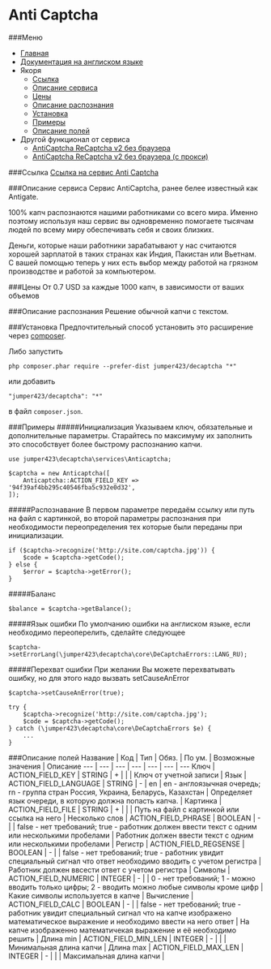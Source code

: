 Anti Captcha
==============
###Меню
+ [Главная](../docs/README-ru.md)
+ [Документация на англиском языке](../docs/Anticaptcha-en.md)
+ Якоря
  + [Ссылка](#Ссылка)
  + [Описание сервиса](#Описание-сервиса)
  + [Цены](#Цены)
  + [Описание распознания](#Описание-распознания)
  + [Установка](#Установка)
  + [Примеры](#Примеры)
  + [Описание полей](#Описание-полей)
+ Другой функционал от сервиса
  + [AntiCaptcha ReCaptcha v2 без браузера](../docs/AnticaptchaReCaptchaProxeless-ru.md)
  + [AntiCaptcha ReCaptcha v2 без браузера (с прокси)](../docs/AnticaptchaReCaptcha-ru.md)


###Ссылка
[Ссылка на сервис Anti Captcha](https://anti-captcha.com/)

###Описание сервиса
Сервис AntiCaptcha, ранее белее известный как Antigate.

100% капч распознаются нашими работниками со всего мира. Именно поэтому используя наш сервис вы одновременно помогаете тысячам людей по всему миру обеспечивать себя и своих близких.

Деньги, которые наши работники зарабатывают у нас считаются хорошей зарплатой в таких странах как Индия, Пакистан или Вьетнам. С вашей помощью теперь у них есть выбор между работой на грязном производстве и работой за компьютером.

###Цены
От 0.7 USD за каждые 1000 капч, в зависимости от ваших объемов

###Описание распознания
Решение обычной капчи с текстом.

###Установка
Предпочтительный способ установить это расширение через [composer](http://getcomposer.org/download/).

Либо запустить
```
php composer.phar require --prefer-dist jumper423/decaptcha "*"
```
или добавить
```
"jumper423/decaptcha": "*"
```
в файл `composer.json`.


###Примеры
#####Инициализация
Указываем ключ, обязательные и дополнительные параметры. Старайтесь по максимуму их заполнить это способствует более быстрому распознанию капчи.
```
use jumper423\decaptcha\services\Anticaptcha;

$captcha = new Anticaptcha([
    Anticaptcha::ACTION_FIELD_KEY => '94f39af4bb295c40546fba5c932e0d32',
]);
```
#####Распознавание
В первом параметре передаём ссылку или путь на файл с картинкой, во второй параметры распознания при необходимости переопределения тех которые были переданы при инициализации.
```
if ($captcha->recognize('http://site.com/captcha.jpg')) {
    $code = $captcha->getCode();
} else {
    $error = $captcha->getError();
}
```
#####Баланс
```
$balance = $captcha->getBalance();
```
#####Язык ошибки
По умолчанию ошибки на англиском языке, если необходимо переоперелить, сделайте следующее
```
$captcha->setErrorLang(\jumper423\decaptcha\core\DeCaptchaErrors::LANG_RU);
```
#####Перехват ошибки
При желании Вы можете перехватывать ошибку, но для этого надо вызвать setCauseAnError
```
$captcha->setCauseAnError(true);

try {
    $captcha->recognize('http://site.com/captcha.jpg');
    $code = $captcha->getCode();
} catch (\jumper423\decaptcha\core\DeCaptchaErrors $e) {
    ...
}
```


###Описание полей
 Название | Код | Тип | Обяз. | По ум. | Возможные значения | Описание 
 --- | --- | --- | --- | --- | --- | --- 
 Ключ | ACTION_FIELD_KEY | STRING | + |  |  | Ключ от учетной записи |
 Язык | ACTION_FIELD_LANGUAGE | STRING | - | en | en - англоязычная очередь; rn - группа стран Россия, Украина, Беларусь, Казахстан | Определяет язык очереди, в которую должна попасть капча. |
 Картинка | ACTION_FIELD_FILE | STRING | + |  |  | Путь на файл с картинкой или ссылка на него |
 Несколько слов | ACTION_FIELD_PHRASE | BOOLEAN | - |  | false - нет требований; true - работник должен ввести текст с одним или несколькими пробелами | Работник должен ввести текст с одним или несколькими пробелами |
 Регистр | ACTION_FIELD_REGSENSE | BOOLEAN | - |  | false - нет требований; true - работник увидит специальный сигнал что ответ необходимо вводить с учетом регистра | Работник должен ввсести ответ с учетом регистра |
 Символы | ACTION_FIELD_NUMERIC | INTEGER | - |  | 0 - нет требований; 1 - можно вводить только цифры; 2 - вводить можно любые символы кроме цифр | Какие символы используется в капче |
 Вычисление | ACTION_FIELD_CALC | BOOLEAN | - |  | false - нет требований; true - работник увидит специальный сигнал что на капче изображено математическое выражение и необходимо ввести на него ответ | На капче изображенно математичекая выражение и её необходимо решить |
 Длина min | ACTION_FIELD_MIN_LEN | INTEGER | - |  |  | Минимальная длина капчи |
 Длина max | ACTION_FIELD_MAX_LEN | INTEGER | - |  |  | Максимальная длина капчи |

